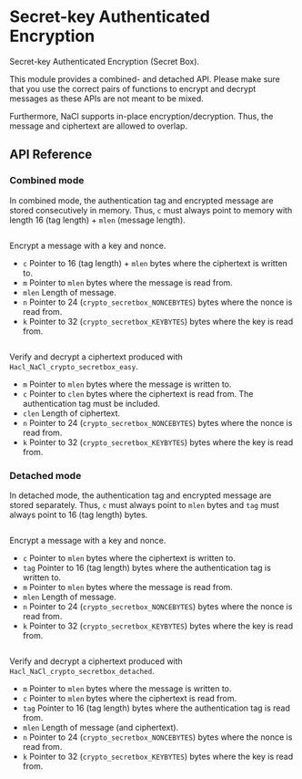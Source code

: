 # Secret-key Authenticated Encryption

Secret-key Authenticated Encryption (Secret Box).

This module provides a combined- and detached API.
Please make sure that you use the correct pairs of functions to encrypt and decrypt messages as these APIs are not meant to be mixed.

Furthermore, NaCl supports in-place encryption/decryption.
Thus, the message and ciphertext are allowed to overlap.

## API Reference

### Combined mode

In combined mode, the authentication tag and encrypted message are stored consecutively in memory.
Thus, `c` must always point to memory with length 16 (tag length) + `mlen` (message length).

```{doxygenfunction} Hacl_NaCl_crypto_secretbox_easy
```

Encrypt a message with a key and nonce.

* `c` Pointer to 16 (tag length) + `mlen` bytes where the ciphertext is written to.
* `m` Pointer to `mlen` bytes where the message is read from.
* `mlen` Length of message.
* `n` Pointer to 24 (`crypto_secretbox_NONCEBYTES`) bytes where the nonce is read from.
* `k` Pointer to 32 (`crypto_secretbox_KEYBYTES`) bytes where the key is read from.

```{doxygenfunction} Hacl_NaCl_crypto_secretbox_open_easy
```

Verify and decrypt a ciphertext produced with `Hacl_NaCl_crypto_secretbox_easy`.

* `m` Pointer to `mlen` bytes where the message is written to.
* `c` Pointer to `clen` bytes where the ciphertext is read from. The authentication tag must be included.
* `clen` Length of ciphertext.
* `n` Pointer to 24 (`crypto_secretbox_NONCEBYTES`) bytes where the nonce is read from.
* `k` Pointer to 32 (`crypto_secretbox_KEYBYTES`) bytes where the key is read from.

### Detached mode

In detached mode, the authentication tag and encrypted message are stored separately.
Thus, `c` must always point to `mlen` bytes and `tag` must always point to 16 (tag length) bytes.

```{doxygenfunction} Hacl_NaCl_crypto_secretbox_detached
```

Encrypt a message with a key and nonce.

* `c` Pointer to `mlen` bytes where the ciphertext is written to.
* `tag` Pointer to 16 (tag length) bytes where the authentication tag is written to.
* `m` Pointer to `mlen` bytes where the message is read from.
* `mlen` Length of message.
* `n` Pointer to 24 (`crypto_secretbox_NONCEBYTES`) bytes where the nonce is read from.
* `k` Pointer to 32 (`crypto_secretbox_KEYBYTES`) bytes where the key is read from.

```{doxygenfunction} Hacl_NaCl_crypto_secretbox_open_detached
```

Verify and decrypt a ciphertext produced with `Hacl_NaCl_crypto_secretbox_detached`.

* `m` Pointer to `mlen` bytes where the message is written to.
* `c` Pointer to `mlen` bytes where the ciphertext is read from.
* `tag` Pointer to 16 (tag length) bytes where the authentication tag is read from.
* `mlen` Length of message (and ciphertext).
* `n` Pointer to 24 (`crypto_secretbox_NONCEBYTES`) bytes where the nonce is read from.
* `k` Pointer to 32 (`crypto_secretbox_KEYBYTES`) bytes where the key is read from.

